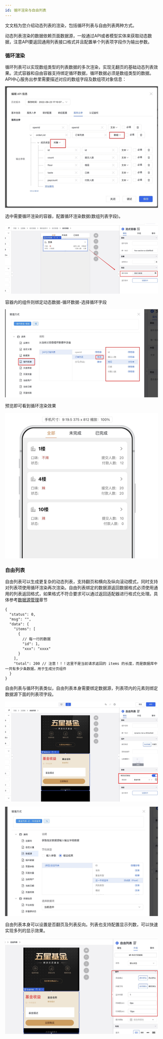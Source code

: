 ```yaml
---
id: 循环渲染与自由列表
---
```


文文档为您介绍动态列表的渲染，包括循环列表与自由列表两种方式。

动态列表渲染的数据依赖页面数据源，一般通过API或者模型实体来获取动态数据，注意API要返回通用列表接口格式并且配置单个列表项字段作为输出参数。


### 循环渲染

循环列表可以实现数组类型的列表数据的多次渲染，实现无翻页的基础动态列表效果。流式容器和自由容器支持绑定循环数据，循环数据必须是数组类型的数据。API中心服务出参里需要描述对应的数组字段及数组项对象信息：

![image](/img/移动应用/编辑器/动态列表/data-01.jpg)

选中需要循环渲染的容器，配置循环渲染数据(数组列表字段)。

![image](/img/移动应用/编辑器/动态列表/data-02.jpg)

容器内的组件则绑定动态数据-循环数据-选择循环字段

![image](/img/移动应用/编辑器/动态列表/data-03.jpg)

预览即可看到循环渲染效果

![image](/img/移动应用/编辑器/动态列表/data-04.jpg)


### 自由列表

自由列表可以生成更复杂的动态列表，支持翻页和横向及纵向滚动模式，同时支持对列表项使用循环渲染再次渲染。自由列表绑定的数据源返回数据格式必须使用通用的列表返回格式，如果格式不符合要求可以通过返回适配器进行格式化处理。具体参考[数据源管理](./%E6%95%B0%E6%8D%AE%E6%BA%90%E7%AE%A1%E7%90%86.md)章节

```
{
  "status": 0,
  "msg": "",
  "data": {
    "items": [
      {
        // 每一行的数据
        "id": 1,
        "xxx": "xxxx"
      }
    ],
    "total": 200 // 注意！！！这里不是当前请求返回的 items 的长度，而是数据库中一共有多少条数据，用于生成分页组件
  }
}
```

自由列表与循环列表类似，自由列表本身需要绑定数据源，列表项内的元素则绑定数据源下面的列表项字段。

![image](/img/移动应用/编辑器/动态列表/data-05.jpg)

![image](/img/移动应用/编辑器/动态列表/data-06.jpg)

自由列表本身可以设置是否翻页及列表反向。列表也支持配置显示列数，可以快速实现多列的显示效果。

![image](/img/移动应用/编辑器/动态列表/data-07.jpg)